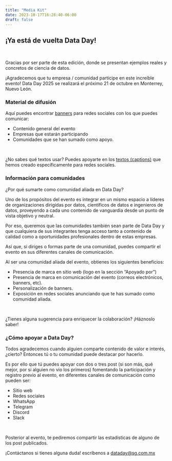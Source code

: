 ```yaml
---
title: "Media Kit"
date: 2023-10-17T16:28:40-06:00
draft: false
---
```


<strong><h2 class="text-center">¡Ya está de vuelta Data Day!</h2></strong>

<br>

Gracias por ser parte de esta edición, donde se presentan ejemplos reales y concretos de ciencia de datos.

¡Agradecemos que tu empresa / comunidad participe en este increíble evento! Data Day 2025 se realizará el próximo 21 de octubre en Monterrey, Nuevo León.

### Material de difusión

Aquí puedes encontrar [banners](https://drive.google.com/drive/folders/15VtJKPVxArUbQfqdoem_wtPYmpbcMd57?usp=sharing) para redes sociales con los que puedes comunicar:

* Contenido general del evento
* Empresas que estarán participando
* Comunidades que se han sumado como apoyo.

<br>

¿No sabes qué textos usar? Puedes apoyarte en los [textos (captions)](https://docs.google.com/document/d/19BtSpfJDnNZ99nbPqaQSgdZzmIziHGFqQl0Mw0xKNgg/edit?usp=drive_link) que hemos creado específicamente para redes sociales.

### Información para comunidades

¿Por qué sumarte como comunidad aliada en Data Day?

Uno de los propósitos del evento es integrar en un mismo espacio a líderes de organizaciones dirigidas por datos, científicos de datos e ingenieros de datos, proveyendo a cada uno contenido de vanguardia desde un punto de vista objetivo y neutral.

Por eso, queremos que las comunidades también sean parte de Data Day y que cualquiera de sus integrantes tenga acceso tanto a contenido de calidad como a oportunidades profesionales dentro de estas empresas.

Así que, si diriges o formas parte de una comunidad, puedes compartir el evento en sus diferentes canales de comunicación.

Al ser una comunidad aliada del evento, obtienes los siguientes beneficios:

* Presencia de marca en sitio web (logo en la sección “Apoyado por”)
* Presencia de marca en comunicación del evento (correos electrónicos, banners, etc).
* Personalización de banners.
* Exposición en redes sociales anunciando que te has sumado como comunidad aliada.

<br>

¿Tienes alguna sugerencia para enriquecer la colaboración? ¡Háznoslo saber!

### ¿Cómo apoyar a Data Day?

Todos agradecemos cuando alguien comparte contenido de valor e interés, ¿cierto? Entonces tú o tu comunidad puede destacar por hacerlo.

Es por ello que tú puedes apoyar con dos o tres post (si son más, qué mejor, por si alguien no vio los primeros) fomentando la participación y registro previo al evento, en diferentes canales de comunicación como pueden ser:

* Sitio web
* Redes sociales
* WhatsApp
* Telegram
* Discord
* Slack

<br>

Posterior al evento, te pediremos compartir las estadísticas de alguno de los post publicados.

¡Contáctanos si tienes alguna duda! escríbenos a dataday@sg.com.mx

